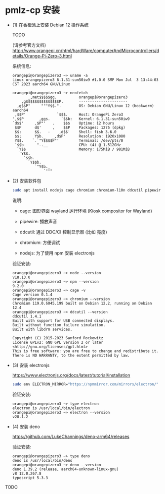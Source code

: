 # pmlz-cp 安装

- (1) 在香橙派上安装 Debian 12 操作系统

  TODO

  (请参考官方文档)
  <http://www.orangepi.cn/html/hardWare/computerAndMicrocontrollers/details/Orange-Pi-Zero-3.html>

  系统信息:

  ```
  orangepi@orangepizero3 ~> uname -a
  Linux orangepizero3 6.1.31-sun50iw9 #1.0.0 SMP Mon Jul  3 13:44:03 CST 2023 aarch64 GNU/Linux
  ```

  ```
  orangepi@orangepizero3 ~> neofetch
         _,met$$$$$gg.          orangepi@orangepizero3 
      ,g$$$$$$$$$$$$$$$P.       ---------------------- 
    ,g$$P"     """Y$$.".        OS: Debian GNU/Linux 12 (bookworm) aarch64 
   ,$$P'              `$$$.     Host: OrangePi Zero3 
  ',$$P       ,ggs.     `$$b:   Kernel: 6.1.31-sun50iw9 
  `d$$'     ,$P"'   .    $$$    Uptime: 12 hours 
   $$P      d$'     ,    $$P    Packages: 1275 (dpkg) 
   $$:      $$.   -    ,d$$'    Shell: fish 3.6.0 
   $$;      Y$b._   _,d$P'      Resolution: 1920x1080 
   Y$$.    `.`"Y$$$$P"'         Terminal: /dev/pts/0 
   `$$b      "-.__              CPU: (4) @ 1.512GHz 
    `Y$$                        Memory: 175MiB / 981MiB 
     `Y$$.
       `$$b.                                            
         `Y$$b.                                         
            `"Y$b._
                `"""
  ```

- (2) 安装软件包

  ```sh
  sudo apt install nodejs cage chromium chromium-l10n ddcutil pipewire pipewire-pulse
  ```

  说明:

  - cage: 图形界面 wayland 运行环境 (Kiosk compositor for Wayland)

  - pipewire: 播放声音

  - ddcutil: 通过 DDC/CI 控制显示器 (比如 亮度)

  - chromium: 方便调试

  - nodejs: 为了使用 npm 安装 electronjs

  验证安装:

  ```
  orangepi@orangepizero3 ~> node --version
  v18.13.0
  orangepi@orangepizero3 ~> npm --version
  9.2.0
  orangepi@orangepizero3 ~> cage -v
  Cage version 0.1.4
  orangepi@orangepizero3 ~> chromium --version
  Chromium 119.0.6045.199 built on Debian 12.2, running on Debian 12.4
  orangepi@orangepizero3 ~> ddcutil --version
  ddcutil 1.4.1
  Built with support for USB connected displays.
  Built without function failure simulation.
  Built with libdrm services.

  Copyright (C) 2015-2023 Sanford Rockowitz
  License GPLv2: GNU GPL version 2 or later <http://gnu.org/licenses/gpl.html>
  This is free software: you are free to change and redistribute it.
  There is NO WARRANTY, to the extent permitted by law.
  ```

- (3) 安装 electronjs

  <https://www.electronjs.org/docs/latest/tutorial/installation>

  ```sh
  sudo env ELECTRON_MIRROR="https://npmmirror.com/mirrors/electron/" npm install -g electron
  ```

  验证安装:

  ```
  orangepi@orangepizero3 ~> type electron
  electron is /usr/local/bin/electron
  orangepi@orangepizero3 ~> electron --version
  v28.1.2
  ```

- (4) 安装 deno

  <https://github.com/LukeChannings/deno-arm64/releases>

  验证安装:

  ```
  orangepi@orangepizero3 ~> type deno
  deno is /usr/local/bin/deno
  orangepi@orangepizero3 ~> deno --version
  deno 1.39.2 (release, aarch64-unknown-linux-gnu)
  v8 12.0.267.8
  typescript 5.3.3
  ```

TODO
